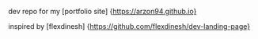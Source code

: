 
dev repo for my [portfolio site] {https://arzon94.github.io}

inspired by [flexdinesh] {https://github.com/flexdinesh/dev-landing-page}


